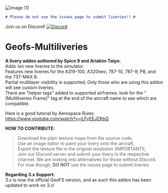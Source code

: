 ![image (1)](https://user-images.githubusercontent.com/79466778/184937450-8038f605-859e-4b4f-a768-87b2032c0ffb.png)<br>
```markdown
# Please do not use the issues page to submit liveries!! #
```
Join us on Discord! [![Discord](https://img.shields.io/discord/1008808128189579325.svg?label=&logo=discord&logoColor=ffffff&color=7389D8&labelColor=6A7EC2)](https://discord.gg/GnU7kBcXtR)<br>

# Geofs-Multiliveries
**A livery addon authored by Spice 9 and Ariakim Taiyo:**<br>
Adds `565` new liveries to the simulator.<br>
Features new liveries for the A319-100, A320neo, 787-10, 787-9, P8, and the 737-MAX 8. <br>
Partial multilayer visibility is supported; Only those who are using this addon will see custom liveries.<br>
There are "helper tags" added to supported airframes: look for the "[Mulitliveries Frame]" tag at the end of the aircraft name to see which are compatible.<br>

Here is a good tutorial by Aerospace Rules: https://www.youtube.com/watch?v=jLFyEEJZKbQ<br>

**HOW TO CONTRIBUTE:**<br>
> Download the plain texture maps from the source code,<br>
> Use an image editor to paint your livery onto the aircraft,<br>
> Export the texture file in the original resolution (IMPORTANT!),<br>
> Join our Discord server and submit your livery in the respective channel. We are looking into alternatives for those without Discord. For now though, **DO NOT** use the issues page to submit liveries. 

**Regarding 3.x Support:**<br>
3.x is now the official GeoFS version, and as such this addon has been updated to work on 3.x!
